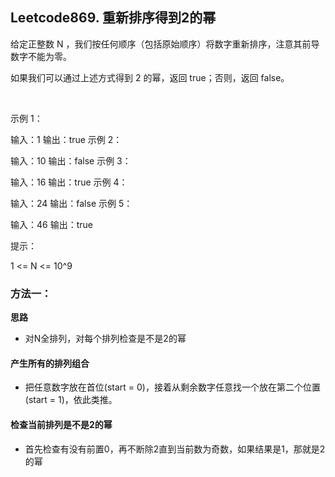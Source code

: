 ## Leetcode869. 重新排序得到2的幂
给定正整数 N ，我们按任何顺序（包括原始顺序）将数字重新排序，注意其前导数字不能为零。

如果我们可以通过上述方式得到 2 的幂，返回 true；否则，返回 false。

 

示例 1：

输入：1
输出：true
示例 2：

输入：10
输出：false
示例 3：

输入：16
输出：true
示例 4：

输入：24
输出：false
示例 5：

输入：46
输出：true
 

提示：

1 <= N <= 10^9

### 方法一：
**思路**
* 对N全排列，对每个排列检查是不是2的幂
#### 产生所有的排列组合
* 把任意数字放在首位(start = 0)，接着从剩余数字任意找一个放在第二个位置(start = 1)，依此类推。
#### 检查当前排列是不是2的幂
* 首先检查有没有前置0，再不断除2直到当前数为奇数，如果结果是1，那就是2的幂
